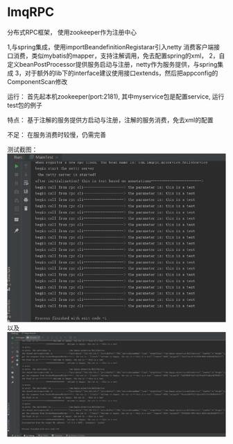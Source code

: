 # lmqRPC
分布式RPC框架， 使用zookeeper作为注册中心

1,与spring集成，使用importBeandefinitionRegistarar引入netty 消费客户端接口消费，类似mybatis的mapper，支持注解调用，免去配置spring的xml，
2，自定义beanPostProcessor提供服务启动与注册，netty作为服务提供，与spring集成
3，对于额外的lib下的interface建议使用接口extends，然后把appconfig的ComponentScan修改

运行：
首先起本机zookeeper(port:2181),
其中myservice包是配置service,
运行test包的例子


特点：
  基于注解的服务提供方启动与注册，注解的服务消费，免去xml的配置

 不足：
    在服务消费时较慢，仍需完善


测试截图：
![Image text](https://github.com/xiaoza7/lmqRPC/blob/master/src/test/java/testservice/ma.png)
以及
![Image text](https://github.com/xiaoza7/lmqRPC/blob/master/src/test/java/testservice/mb.png)
